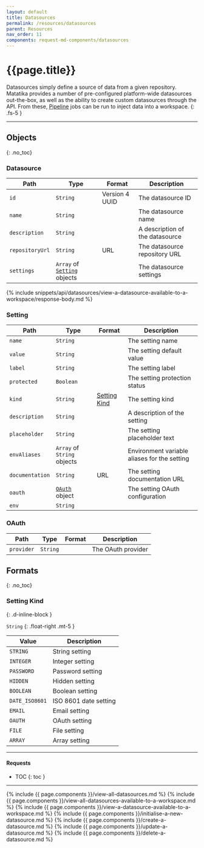 ```yaml
---
layout: default
title: Datasources
permalink: /resources/datasources
parent: Resources
nav_order: 11
components: request-md-components/datasources
---
```


# {{page.title}}

Datasources simply define a source of data from a given repository. Matatika provides a number of pre-configured platform-wide datasources out-the-box, as well as the ability to create custom datasources through the API. From these, [Pipeline](pipelines) jobs can be run to inject data into a workspace.
{: .fs-5 }

---

## Objects
{: .no_toc}

### Datasource

Path | Type | Format | Description
---- | ---- | ------ | -----------
`id` | `String` | Version 4 UUID | The datasource ID
`name` | `String` | | The datasource name
`description` | `String` | | A description of the datasource
`repositoryUrl` | `String` | URL | The datasource repository URL
`settings` | `Array` of [`Setting`](#setting) objects | | The datasource settings

{% include snippets/api/datasources/view-a-datasource-available-to-a-workspace/response-body.md %}

### Setting

Path | Type | Format | Description
---- | ---- | ------ | -----------
`name` | `String` | | The setting name
`value` | `String` | | The setting default value
`label` | `String` | | The setting label
`protected` | `Boolean` | | The setting protection status
`kind` | `String` | [Setting Kind](#setting-kind) | The setting kind
`description` | `String` | | A description of the setting
`placeholder` | `String` | | The setting placeholder text
`envAliases` | `Array` of `String` objects | | Environment variable aliases for the setting
`documentation` | `String` | URL | The setting documentation URL
`oauth` | [`OAuth`](#oauth) object | | The setting OAuth configuration
`env` | `String` | | 

### OAuth

Path | Type | Format | Description
---- | ---- | ------- | -----------
`provider` | `String` | | The OAuth provider

## Formats
{: .no_toc}

### Setting Kind
{: .d-inline-block }

`String`
{: .float-right .mt-5 }

Value | Description
----- | -----------
`STRING` | String setting
`INTEGER` | Integer setting
`PASSWORD` | Password setting 
`HIDDEN` | Hidden setting
`BOOLEAN` | Boolean setting
`DATE_ISO8601` | ISO 8601 date setting
`EMAIL` | Email setting
`OAUTH` | OAuth setting
`FILE` | File setting
`ARRAY` | Array setting

---

#### Requests

- TOC
{: toc }

---

{% include {{ page.components }}/view-all-datasources.md %}
{% include {{ page.components }}/view-all-datasources-available-to-a-workspace.md %}
{% include {{ page.components }}/view-a-datasource-available-to-a-workspace.md %}
{% include {{ page.components }}/initialise-a-new-datasource.md %}
{% include {{ page.components }}/create-a-datasource.md %}
{% include {{ page.components }}/update-a-datasource.md %}
{% include {{ page.components }}/delete-a-datasource.md %}
